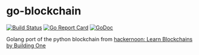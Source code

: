 # go-blockchain

[![Build Status](https://travis-ci.org/qinqon/go-blockchain.svg?branch=master)](https://travis-ci.org/qinqon/go-blockchain)
[![Go Report Card](https://goreportcard.com/badge/github.com/qinqon/go-blockchain)](https://goreportcard.com/report/github.com/qinqon/go-blockchain)
[![GoDoc](https://godoc.org/github.com/qinqon/go-blockchain?status.svg)](https://godoc.org/github.com/qinqon/go-blockchain)

Golang port of the python blockchain from [hackernoon: Learn Blockchains by Building One](https://hackernoon.com/learn-blockchains-by-building-one-117428612f46)
